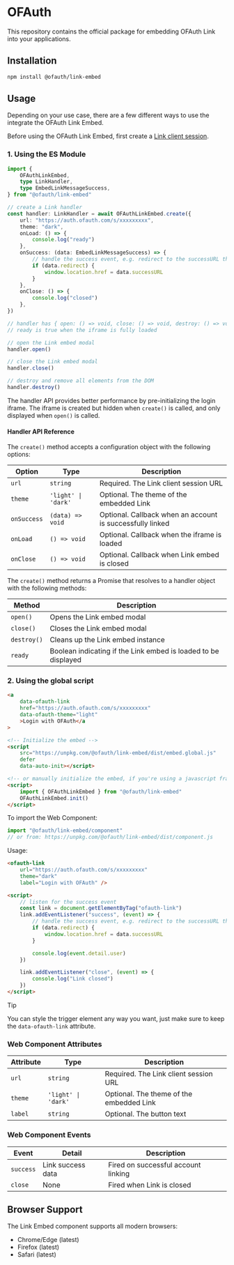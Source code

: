 # OFAuth

This repository contains the official package for embedding OFAuth Link into your applications.

## Installation

```bash
npm install @ofauth/link-embed
```

## Usage

Depending on your use case, there are a few different ways to use the integrate the OFAuth Link Embed.

Before using the OFAuth Link Embed, first create a [Link client session](https://docs.ofauth.com/guide/OnlyFans-authentication/Integrating).

### 1. Using the ES Module

```ts
import {
	OFAuthLinkEmbed,
	type LinkHandler,
	type EmbedLinkMessageSuccess,
} from "@ofauth/link-embed"

// create a Link handler
const handler: LinkHandler = await OFAuthLinkEmbed.create({
	url: "https://auth.ofauth.com/s/xxxxxxxxx",
	theme: "dark",
	onLoad: () => {
		console.log("ready")
	},
	onSuccess: (data: EmbedLinkMessageSuccess) => {
		// handle the success event, e.g. redirect to the successURL that was provided when the Link session was created
		if (data.redirect) {
			window.location.href = data.successURL
		}
	},
	onClose: () => {
		console.log("closed")
	},
})

// handler has { open: () => void, close: () => void, destroy: () => void, ready: boolean }
// ready is true when the iframe is fully loaded

// open the Link embed modal
handler.open()

// close the Link embed modal
handler.close()

// destroy and remove all elements from the DOM
handler.destroy()
```

The handler API provides better performance by pre-initializing the login iframe. The iframe is created but hidden when `create()` is called, and only displayed when `open()` is called.

#### Handler API Reference

The `create()` method accepts a configuration object with the following options:

| Option      | Type                | Description                                               |
| ----------- | ------------------- | --------------------------------------------------------- |
| `url`       | `string`            | Required. The Link client session URL                     |
| `theme`     | `'light' \| 'dark'` | Optional. The theme of the embedded Link                  |
| `onSuccess` | `(data) => void`    | Optional. Callback when an account is successfully linked |
| `onLoad`    | `() => void`        | Optional. Callback when the iframe is loaded              |
| `onClose`   | `() => void`        | Optional. Callback when Link embed is closed              |

The `create()` method returns a Promise that resolves to a handler object with the following methods:

| Method      | Description                                                |
| ----------- | ---------------------------------------------------------- |
| `open()`    | Opens the Link embed modal                                 |
| `close()`   | Closes the Link embed modal                                |
| `destroy()` | Cleans up the Link embed instance                          |
| `ready`     | Boolean indicating if the Link embed is loaded to be displayed |

### 2. Using the global script

```html
<a
	data-ofauth-link
	href="https://auth.ofauth.com/s/xxxxxxxxx"
	data-ofauth-theme="light"
	>Login with OFAuth</a
>

<!-- Initialize the embed -->
<script
	src="https://unpkg.com/@ofauth/link-embed/dist/embed.global.js"
	defer
	data-auto-init></script>

<!-- or manually initialize the embed, if you're using a javascript framework or bundler -->
<script>
	import { OFAuthLinkEmbed } from "@ofauth/link-embed"
	OFAuthLinkEmbed.init()
</script>
```

To import the Web Component:

```ts
import "@ofauth/link-embed/component"
// or from: https://unpkg.com/@ofauth/link-embed/dist/component.js
```

Usage:

```html
<ofauth-link
	url="https://auth.ofauth.com/s/xxxxxxxxx"
	theme="dark"
	label="Login with OFAuth" />

<script>
	// listen for the success event
	const link = document.getElementByTag("ofauth-link")
	link.addEventListener("success", (event) => {
		// handle the success event, e.g. redirect to the successURL that was provided when the Link session was created
		if (data.redirect) {
			window.location.href = data.successURL
		}

		console.log(event.detail.user)
	})

	link.addEventListener("close", (event) => {
		console.log("Link closed")
	})
</script>
```

> [!TIP]
> You can style the trigger element any way you want, just make sure to keep the
> `data-ofauth-link` attribute.

### Web Component Attributes

| Attribute | Type                | Description                              |
| --------- | ------------------- | ---------------------------------------- |
| `url`     | `string`            | Required. The Link client session URL    |
| `theme`   | `'light' \| 'dark'` | Optional. The theme of the embedded Link |
| `label`   | `string`            | Optional. The button text                |

### Web Component Events

| Event     | Detail            | Description                         |
| --------- | ----------------- | ----------------------------------- |
| `success` | Link success data | Fired on successful account linking |
| `close`   | None              | Fired when Link is closed           |

## Browser Support

The Link Embed component supports all modern browsers:

- Chrome/Edge (latest)
- Firefox (latest)
- Safari (latest)
